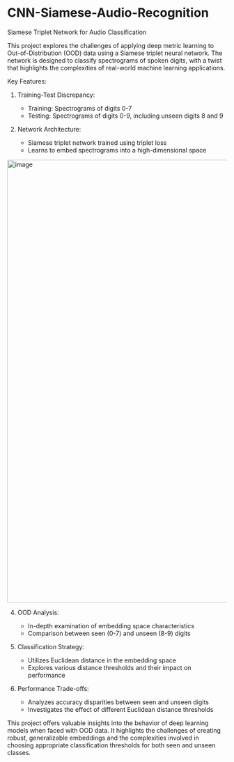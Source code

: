 # CNN-Siamese-Audio-Recognition
Siamese Triplet Network for Audio Classification

This project explores the challenges of applying deep metric learning to Out-of-Distribution (OOD) data using a Siamese triplet neural network. The network is designed to classify spectrograms of spoken digits, with a twist that highlights the complexities of real-world machine learning applications.

Key Features:
1. Training-Test Discrepancy:
   - Training: Spectrograms of digits 0-7
   - Testing: Spectrograms of digits 0-9, including unseen digits 8 and 9

2. Network Architecture:
   - Siamese triplet network trained using triplet loss
   - Learns to embed spectrograms into a high-dimensional space

<img width="1017" alt="image" src="https://github.com/user-attachments/assets/fd48ee63-44ff-4298-8c18-fa27b01a5ec0">





  

4. OOD Analysis:
   - In-depth examination of embedding space characteristics
   - Comparison between seen (0-7) and unseen (8-9) digits

5. Classification Strategy:
   - Utilizes Euclidean distance in the embedding space
   - Explores various distance thresholds and their impact on performance

6. Performance Trade-offs:
   - Analyzes accuracy disparities between seen and unseen digits
   - Investigates the effect of different Euclidean distance thresholds 

This project offers valuable insights into the behavior of deep learning models when faced with OOD data. It highlights the challenges of creating robust, generalizable embeddings and the complexities involved in choosing appropriate classification thresholds for both seen and unseen classes.

